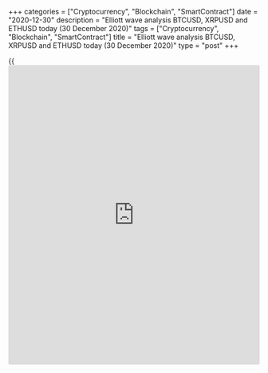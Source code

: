 +++
categories = ["Cryptocurrency", "Blockchain", "SmartContract"]
date = "2020-12-30"
description = "Elliott wave analysis BTCUSD, XRPUSD and ETHUSD today (30 December 2020)"
tags = ["Cryptocurrency", "Blockchain", "SmartContract"]
title = "Elliott wave analysis BTCUSD, XRPUSD and ETHUSD today (30 December 2020)"
type = "post"
+++

{{<iframe id="large-banner" src="https://www.bounty.group/#slide=13.0" width="100%" height="600" scrolling="no" style="border: 0px solid rgb(216, 221, 230); border-radius: 3px;">}}

2020-12-30

2020-12-30

Short-term forecast for BTCUSD, XRPUSD and ETHUSD 30.12.2020Roman Onegin

I welcome my readers!

I have prepared a short-term cryptocurrency forecast based on Elliott
wave analysis of Bitcoin, Ripple, and Ethereum. I suggest entry signals
to trade each cryptocurrency.

The Ripple market must have completed the corrective wave, so the price
should start declining in the impulse wave.

The article covers the following subjects:

## Elliott wave Bitcoin analysis

 ****

The sideways corrective wave 4, which is a part of the bullish impulse
(5), is likely to have finished. Correction 4 is a contracting
horizontal triangle [a]-[b]-[c]-[d]-[e]. Therefore, the Bitcoin price
should be rising in impulse wave 5. The market could be running up to a
level of 29500.00. One could enter long trades in the current situation.

### Trading plan for [BTCUSD][1] today:

Buy 27641.25 TP 29500.00

* * *

## Elliott wave Ripple analysis

 ****

The market continues declining, so the previous layout is not relevant
any longer. The corrective wave [4] must have completed, and there is
developing the final impulse wave [5] that will conclude the entire
bearish impulse C. The first two sub-waves of the wave [5] have already
completed. Therefore, the price should continue declining in the sub-
waves (3)-(4)-(5) to a level of 0.062.

### Trading plan for **[XRPUSD][2]** today:

Sell 0.217, TP 0.062

* * *

## Elliott wave Ethereum analysis

 ****

The most recent chart section shows the price growth in the upward
impulse wave that is composed of the sub-waves [1]-[2]-[3]-[4]-[5].
There is now forming the middle part of this pattern, the sub-wave [3].
The first four legs of impulse [3] can have ended, and there is forming
the initial sub-wave of the final wave (5). The market should be rising
in wave (5) to a level of 790.00.

### Trading plan for  **[ETHUSD][3] **today:

Buy 736.81, TP 790.00

* * *

P.S. Did you like my article? Share it in social networks: it will be
the best “thank you" :)

Ask me questions and comment below. I’ll be glad to answer your
questions and give necessary explanations.

 **Useful links:**

  * I recommend trying to trade with a reliable broker [here][4]. The system allows you to trade by yourself or copy successful traders from all across the globe.
  * Use my promo-code BLOG for getting deposit bonus 50% on LiteForex platform. Just enter this code in the appropriate field while [depositing][5] your trading account.
  * Telegram chat for traders: <t.me/liteforexengchat>. We are sharing the signals and trading experience
  * Telegram channel with high-quality analytics, Forex reviews, training articles, and other useful things for traders <t.me/liteforex>



The content of this article reflects the author’s opinion and does not
necessarily reflect the official position of LiteForex. The material
published on this page is provided for informational purposes only and
should not be considered as the provision of investment advice for the
purposes of Directive 2004/39/EC.

Rate this article:

{{value}}

( {{count}} {{title}} )

   1. my.liteforex.com/trading/chart?symbol=BTCUSD
   2. my.liteforex.com/trading/chart?symbol=XRPUSD
   3. my.liteforex.com/trading/chart?symbol=ETHUSD
   4. my.liteforex.com/?category=analysts-opinions&slug=short-term-forecast-for-[BTC](https://www.playgroundfx.com/blog/who-is-the-creator-of-bitcoin/)usd-xrpusd-and-ethusd-30122020&openPopup=%2Fregistration%2Fpopup&utm_source=blog&utm_medium=article&utm_campaign=bonus
   5. my.liteforex.com/deposit/?category=analysts-opinions&slug=short-term-forecast-for-[BTC](https://www.playgroundfx.com/blog/who-is-the-creator-of-bitcoin/)usd-xrpusd-and-ethusd-30122020&promo_code=BLOG&utm_source=blog&utm_medium=article&utm_campaign=bonus